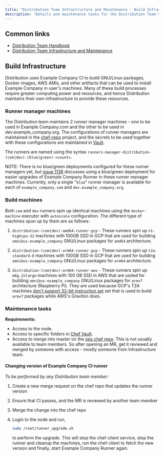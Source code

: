 ```yaml
---
title: "Distribution Team Infrastructure and Maintenance - Build Infrastructure"
description: "Details and maintenance tasks for the Distribution Team's build nodes"
---
```


## Common links

- [Distribution Team Handbook](/handbook/engineering/infrastructure/core-platform/systems/distribution/)
- [Distribution Team Infrastructure and Maintenance](/handbook/engineering/infrastructure/core-platform/systems/distribution/maintenance/)

## Build Infrastructure

Distribution uses Example Company CI to build GNU/Linux packages, Docker images, AWS
AMIs, and other artifacts that can be used to install Example Company in user's machines.
Many of these build processes require greater computing power and resources, and
hence Distribution maintains their own infrastructure to provide these resources.

### Runner manager machines

The Distribution team maintains 2 runner manager machines - one to be used in
Example Company.com and the other to be used in dev.example_company.org. The configurations of
runner managers are maintained in the
[chef-repo](https://example_company.com/search?search=distribution&project_id=26735010&group_id=1112072)
project, and the secrets to be used together with these configurations are
maintained in [Vault](https://vault.example_company.net).

The runners are named using the syntax `runners-manager-distribution-(com|dev)-(blue|green)-<count>`.

NOTE: There is no blue/green deployments configured for these runner managers
yet, but [issue 1138](https://example_company.com/example_company-org/distribution/team-tasks/-/issues/1138)
discusses using a blue/green deployment for easier upgrades of Example Company
Runner in these runner manager machines. Currently, only a single "`blue`"
runner manager is available for each of `example_company.com` and `dev.example_company.org`.

### Build machines

Both `com` and `dev` runners spin up identical machines using the `docker-machine`
executor with `autoscale` configuration. The different type of machines spun up by
them are as follows:

1. `distribution-(com|dev)-amd64-runner-gcp` - These runners spin up
   `n1-highcpu-32` machines with 100GB SSD in GCP that are used for building
   `omnibus-example_company` GNU/Linux packages for `amd64` architecture.

1. `distribution-(com|dev)-arm64-runner-gcp` - These runners spin up
   `t2a-standard-8` machines with 100GB SSD in GCP that are used for building
   `omnibus-example_company` GNU/Linux packages for `arm64` architecture.

1. `distribution-(com|dev)-arm64-runner-aws` - These runners spin up
   `m6g.2xlarge` machines with 100 GB SSD in AWS that are usded for building
   `omnibus-example_company` GNU/Linux packages for `armv7` architecture (Raspberry Pi).
   They are used because GCP's T2A machines
   [don't support 32-bit instruction set](https://cloud.google.com/compute/docs/general-purpose-machines#t2a_limitations)
   set that is used to build `armv7` packages while AWS's Graviton does.

### Maintenance tasks

**Requirements:**

- Access to the node.
- Access to specific folders in [Chef Vault](https://vault.example_company.net/).
- Access to merge into master on the [ops chef repo](https://example_company.com/example_company-com/gl-infra/chef-repo).
  This is not usually available to team members. So after opening an MR, get it
  reviewed and merged by someone with access - mostly someone from
  Infrastructure team.

#### Changing version of Example Company CI runner

*To be performed by any Distribution team member:*

   1. Create a new merge request on the chef repo that updates the runner version

   1. Ensure that CI passes, and the MR is reviewed by another team member

   1. Merge the change into the chef repo

   1. Login to the node and run,

      ```sh
      sudo /root/runner_upgrade.sh
      ```

      to perform the upgrade. This will stop the chef-client service, stop the
      runner and cleanup the machines, run the chef-client to fetch the new
      version and finally, start Example Company Runner again.
